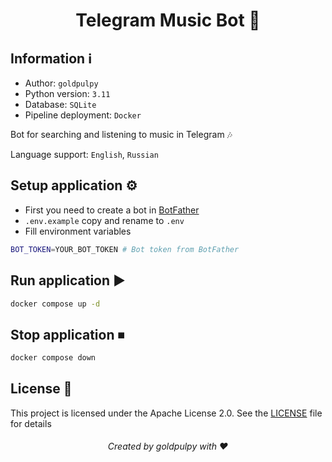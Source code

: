 <h1 align="center">Telegram Music Bot 🎵</h1>

## Information ℹ️

- Author: `goldpulpy`
- Python version: `3.11`
- Database: `SQLite`
- Pipeline deployment: `Docker`

Bot for searching and listening to music in Telegram 🎶

Language support: `English`, `Russian`

## Setup application ⚙️

- First you need to create a bot in [BotFather](https://t.me/botfather)
- `.env.example` copy and rename to `.env`
- Fill environment variables

```bash
BOT_TOKEN=YOUR_BOT_TOKEN # Bot token from BotFather
```

## Run application ▶️

```bash
docker compose up -d
```

## Stop application ⏹

```bash
docker compose down
```

## License 📜

This project is licensed under the Apache License 2.0. See the [LICENSE](LICENSE) file for details

<h6 align="center">Created by goldpulpy with ❤️</h6>
